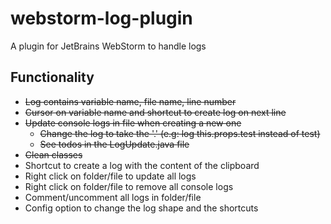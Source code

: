 # webstorm-log-plugin
A plugin for JetBrains WebStorm to handle logs

## Functionality

* ~~Log contains variable name, file name, line number~~
* ~~Cursor on variable name and shortcut to create log on next line~~
* ~~Update console logs in file when creating a new one~~
    * ~~Change the log to take the '.' (e.g: log this.props.test instead of test)~~
    * ~~See todos in the LogUpdate.java file~~
* ~~Clean classes~~
* Shortcut to create a log with the content of the clipboard
* Right click on folder/file to update all logs
* Right click on folder/file to remove all console logs
* Comment/uncomment all logs in folder/file
* Config option to change the log shape and the shortcuts
